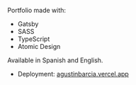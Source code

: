Portfolio made with:
* Gatsby
* SASS
* TypeScript
* Atomic Design

Available in Spanish and English.

* Deployment: [agustinbarcia.vercel.app](https://agustinbarcia.vercel.app)
